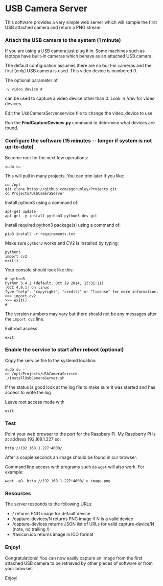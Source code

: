 # USB Camera Server

This software provides a very simple web server which will sample the
first USB attached camera and return a PNG stream.

### Attach the USB camera to the system (1 minute)

If you are using a USB camera just plug it in.  Some machines such as laptops
have built-in cameras which behave as an attached USB camera.

The default configuration assumes there are no built-in cameras and the first 
(only) USB camera is used.  This video device is numbered 0.

The optional parameter of 

	-v video_device #
	
can be used to capture a video device other than 0.  Look in /dev for video devices.

Edit the UsbCameraServer.service file to change the video_device to use.

Run the __FindCaptureDevices.py__ command to determine what devices are found.

### Configure the software (15 minutes -- longer if system is not up-to-date)

Become root for the next few operations:

    sudo su -
    
This will pull in many projects.  You can trim later if you like:

    cd /opt
    git clone https://github.com/pgcrumley/Projects.git
    cd Projects/UsbCameraServer
    
Install python3 using a command of:

    apt-get update
    apt-get -y install python3 python3-dev git
    
Install required python3 package(s) using a command of:

    pip3 install -r requirements.txt

Make sure `python3` works and CV2 is installed by typing:

    python3
    import cv2
    exit()

Your console should look like this:

    # python3
    Python 3.4.2 (default, Oct 19 2014, 13:31:11)
    [GCC 4.9.1] on linux
    Type "help", "copyright", "credits" or "license" for more information.
    >>> import cv2
    >>> exit()
    #
    
The version numbers may vary but there should not be any messages after the
`import cv2` line.    

Exit root access

    exit

### Enable the service to start after reboot (optional)

Copy the service file to the systemd location:

    sudo su -
    cd /opt/Projects/USbCameraService
    ./InstallUsbCameraServer.sh
    
If the status is good look at the log file to make sure it was started and 
has access to write the log

Leave root access mode with 

    exit
    
### Test

Point your web browser to the port for the Raspbery Pi.  My Raspberry Pi
is at address 192.l68.1.227 so:

    http://192.168.1.227:4000/

After a couple seconds an image should be found in our browser.

Command line access with programs such as `wget` will also work.  For example:

    wget -qO- http://192.168.1.227:4000/ > image.png
    
### Resources

The server responds to the following URLs:

* /                    returns PNG image for default device
* /capture-devices/N   returns PNG image if N is a valid device
* /capture-devices     returns JSON list of URLs for valid capture-device/N (note, no trailing /)
* /favicon.ico         returns image in ICO format

### Enjoy! 

Congratulations!  You can now easily capture an image from the first attached
USB camera to be retrieved by other pieces of software or from your browser.  

Enjoy!
